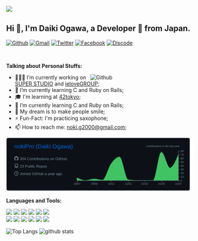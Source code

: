 ![](https://github.com/halfrost/halfrost/blob/master/icons/header_.png)
<!-- Your title -->
## Hi 👋, I'm Daiki Ogawa, a Developer 🚀 from Japan.

<!-- Your badges
You can use the website to generate badges: https://shields.io/
-->

[![Github](https://img.shields.io/badge/-Github-000?style=flat&logo=Github&logoColor=white)](https://github.com/nokiPro)
[![Gmail](https://img.shields.io/badge/-Gmail-c14438?style=flat&logo=Gmail&logoColor=white)](mailto:noki.g2000@gmail.com)
[![Twitter](https://img.shields.io/badge/-Twitter-1DA1F2?style=flat&logo=Twitter&logoColor=white)](https://twitter.com/_nokiPro)
[![Facebook](https://img.shields.io/badge/-Facebook-3B5998?style=flat&logo=Facebook&logoColor=white)](https://www.facebook.com/daiki.ogawa.2000)
[![Discode](https://img.shields.io/badge/-Discode-6654ff?style=flat&logo=Discodelogo&Color=white)](https://discord.gg/dogawa#6849)

&nbsp;

<!-- Talking about you -->
**Talking about Personal Stuffs:**

<!-- Any image aligned to the right. Beware the width -->
<img width="55%" align="right" alt="Github" src="https://raw.githubusercontent.com/onimur/.github/master/.resources/git-header.svg" />

- 👨🏽‍💻 I’m currently working on [SUPER STUDIO](https://super-studio.jp/) and [ieloveGROUP](https://www.ielove-group.jp/);
- 🌱 I’m currently learning C and Ruby on Rails;
- 🎓 I'm learning at [42tokyo](https://42tokyo.jp/);
- 📖 I’m currently learning C and Ruby on Rails;
- 💭 My dream is to make people smile;
- ⚡️ Fun-Fact: I'm practicing saxophone;
- 📫 How to reach me: noki.g2000@gmail.com;

[![](https://raw.githubusercontent.com/nokiPro/nokiPro/main/profile-summary-card-output/github_dark/0-profile-details.svg)](https://github.com/vn7n24fzkq/github-profile-summary-cards)

**Languages and Tools:** 
<p>
  <!-- Your languages and tools. Be careful with the alignment. 
  You can use this sites to get logos: https://www.vectorlogo.zone or https://simpleicons.org/
  -->
  <p display="inline-brock" aline="left">
    <code><img width="10%" src="https://www.vectorlogo.zone/logos/ruby-lang/ruby-lang-ar21.svg"></code> 
    <code><img width="10%" src="https://www.vectorlogo.zone/logos/php/php-horizontal.svg"></code>
    <code><img width="10%" src="https://www.vectorlogo.zone/logos/javascript/javascript-ar21.svg"></code>
    <code><img width="10%" src="https://www.vectorlogo.zone/logos/typescriptlang/typescriptlang-ar21.svg"></code>
    <code><img width="10%" src="https://www.vectorlogo.zone/logos/phpmyadmin/phpmyadmin-ar21.svg"></code>
    <code><img width="10%" src="https://www.vectorlogo.zone/logos/amazon_aws/amazon_aws-ar21.svg"></code>
    <br />
    <code><img width="10%" src="https://www.vectorlogo.zone/logos/git-scm/git-scm-ar21.svg"></code>
    <code><img width="10%" src="https://www.vectorlogo.zone/logos/github/github-ar21.svg"></code>
    <code><img width="10%" src="https://www.vectorlogo.zone/logos/gitlab/gitlab-ar21.svg"></code>
    <code><img width="10%" src="https://www.vectorlogo.zone/logos/slack/slack-ar21.svg"></code>
    <code><img width="10%" src="https://www.vectorlogo.zone/logos/discordapp/discordapp-ar21.svg"></code>
    <code><img width="10%" src="https://www.vectorlogo.zone/logos/atlassian_jira/atlassian_jira-ar21.svg"></code>
  <p>
    
  <p align="left"> 
    <img alt="Top Langs" height="147px" src="https://github-readme-stats.vercel.app/api/top-langs/?username=nokiPro&layout=compact&count_private=true&show_icons=true&show_icons=true&theme=vision-friendly-dark" />
    <img alt="github stats" height="147px" src="https://github-readme-stats.vercel.app/api?username=nokiPro&count_private=true&show_icons=true&show_icons=true&theme=vision-friendly-dark" />
  </p>
</p>
